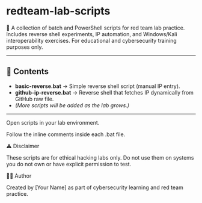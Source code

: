 # redteam-lab-scripts
🚩 A collection of batch and PowerShell scripts for red team lab practice. Includes reverse shell experiments, IP automation, and Windows/Kali interoperability exercises. For educational and cybersecurity training purposes only.

---

## 📌 Contents
- **basic-reverse.bat** → Simple reverse shell script (manual IP entry).
- **github-ip-reverse.bat** → Reverse shell that fetches IP dynamically from GitHub raw file.
- *(More scripts will be added as the lab grows.)*

---
  
Open scripts in your lab environment.

Follow the inline comments inside each .bat file.

⚠️ Disclaimer

These scripts are for ethical hacking labs only.
Do not use them on systems you do not own or have explicit permission to test.

👨‍💻 Author

Created by [Your Name] as part of cybersecurity learning and red team practice.
